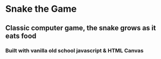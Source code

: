 # Snake the Game

## Classic computer game, the snake grows as it eats food

### Built with vanilla old school javascript & HTML Canvas